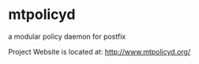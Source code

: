 mtpolicyd
=========

a modular policy daemon for postfix

Project Website is located at: http://www.mtpolicyd.org/
